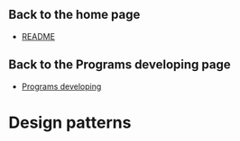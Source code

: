 ## Back to the home page
- [README](../../README.md)

## Back to the Programs developing page
- [Programs developing](../README.md)

# Design patterns
